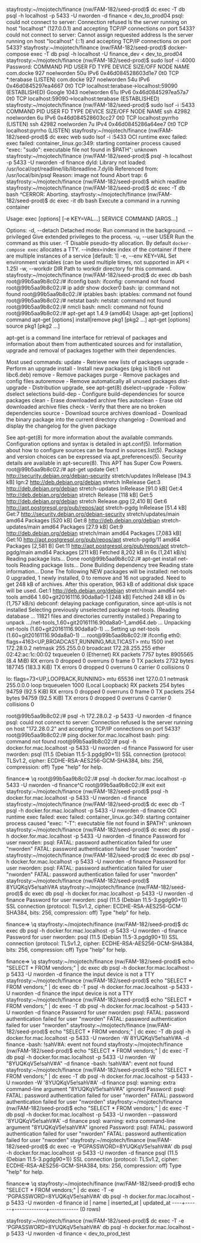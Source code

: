 stayfrosty:~/mojotech/finance (nw/FAM-182/seed-prod)$ dc exec -T db psql -h localhost -p 5433 -U nworden -d finance < dev_to_prod04
psql: could not connect to server: Connection refused
	Is the server running on host "localhost" (127.0.0.1) and accepting
	TCP/IP connections on port 5433?
could not connect to server: Cannot assign requested address
	Is the server running on host "localhost" (::1) and accepting
	TCP/IP connections on port 5433?
stayfrosty:~/mojotech/finance (nw/FAM-182/seed-prod)$ docker-compose exec -T db psql -h localhost -U  finance_dev < dev_to_prod04
stayfrosty:~/mojotech/finance (nw/FAM-182/seed-prod)$ sudo lsof -i :4000
Password:
COMMAND    PID       USER   FD   TYPE             DEVICE SIZE/OFF NODE NAME
com.docke  927 noelworden   50u  IPv6 0x46d084528603d1e7      0t0  TCP *:terabase (LISTEN)
com.docke  927 noelworden   54u  IPv6 0x46d0845297ea4667      0t0  TCP localhost:terabase->localhost:59090 (ESTABLISHED)
Google    1043 noelworden   61u  IPv6 0x46d0845297ea57a7      0t0  TCP localhost:59090->localhost:terabase (ESTABLISHED)
stayfrosty:~/mojotech/finance (nw/FAM-182/seed-prod)$ sudo lsof -i :5433
COMMAND   PID       USER   FD   TYPE             DEVICE SIZE/OFF NODE NAME
ssh     42982 noelworden    6u  IPv6 0x46d084528603cc27      0t0  TCP localhost:pyrrho (LISTEN)
ssh     42982 noelworden    7u  IPv4 0x46d0845286a64ee7      0t0  TCP localhost:pyrrho (LISTEN)
stayfrosty:~/mojotech/finance (nw/FAM-182/seed-prod)$ dc exec web sudo lsof -i :5433
OCI runtime exec failed: exec failed: container_linux.go:349: starting container process caused "exec: \"sudo\": executable file not found in $PATH": unknown
stayfrosty:~/mojotech/finance (nw/FAM-182/seed-prod)$ psql -h localhost -p 5433 -U nworden -d finance
dyld: Library not loaded: /usr/local/opt/readline/lib/libreadline.7.dylib
  Referenced from: /usr/local/bin/psql
  Reason: image not found
Abort trap: 6
stayfrosty:~/mojotech/finance (nw/FAM-182/seed-prod)$ which readline
stayfrosty:~/mojotech/finance (nw/FAM-182/seed-prod)$ dc exec -T db bash
^CERROR: Aborting.
stayfrosty:~/mojotech/finance (nw/FAM-182/seed-prod)$ dc exec -it db bash
Execute a command in a running container

Usage: exec [options] [-e KEY=VAL...] SERVICE COMMAND [ARGS...]

Options:
    -d, --detach      Detached mode: Run command in the background.
    --privileged      Give extended privileges to the process.
    -u, --user USER   Run the command as this user.
    -T                Disable pseudo-tty allocation. By default `docker-compose exec`
                      allocates a TTY.
    --index=index     index of the container if there are multiple
                      instances of a service [default: 1]
    -e, --env KEY=VAL Set environment variables (can be used multiple times,
                      not supported in API < 1.25)
    -w, --workdir DIR Path to workdir directory for this command.
stayfrosty:~/mojotech/finance (nw/FAM-182/seed-prod)$ dc exec db bash
root@99b5aa9b8c02:/# ifconfig
bash: ifconfig: command not found
root@99b5aa9b8c02:/# ip addr show docker0
bash: ip: command not found
root@99b5aa9b8c02:/# iptables
bash: iptables: command not found
root@99b5aa9b8c02:/# netstat
bash: netstat: command not found
root@99b5aa9b8c02:/# nmcli
bash: nmcli: command not found
root@99b5aa9b8c02:/# apt-get
apt 1.4.9 (amd64)
Usage: apt-get [options] command
       apt-get [options] install|remove pkg1 [pkg2 ...]
       apt-get [options] source pkg1 [pkg2 ...]

apt-get is a command line interface for retrieval of packages
and information about them from authenticated sources and
for installation, upgrade and removal of packages together
with their dependencies.

Most used commands:
  update - Retrieve new lists of packages
  upgrade - Perform an upgrade
  install - Install new packages (pkg is libc6 not libc6.deb)
  remove - Remove packages
  purge - Remove packages and config files
  autoremove - Remove automatically all unused packages
  dist-upgrade - Distribution upgrade, see apt-get(8)
  dselect-upgrade - Follow dselect selections
  build-dep - Configure build-dependencies for source packages
  clean - Erase downloaded archive files
  autoclean - Erase old downloaded archive files
  check - Verify that there are no broken dependencies
  source - Download source archives
  download - Download the binary package into the current directory
  changelog - Download and display the changelog for the given package

See apt-get(8) for more information about the available commands.
Configuration options and syntax is detailed in apt.conf(5).
Information about how to configure sources can be found in sources.list(5).
Package and version choices can be expressed via apt_preferences(5).
Security details are available in apt-secure(8).
                                        This APT has Super Cow Powers.
root@99b5aa9b8c02:/# apt-get update
Get:1 http://security.debian.org/debian-security stretch/updates InRelease [94.3 kB]
Ign:2 http://deb.debian.org/debian stretch InRelease
Get:3 http://deb.debian.org/debian stretch-updates InRelease [91.0 kB]
Get:4 http://deb.debian.org/debian stretch Release [118 kB]
Get:5 http://deb.debian.org/debian stretch Release.gpg [2,410 B]
Get:6 http://apt.postgresql.org/pub/repos/apt stretch-pgdg InRelease [51.4 kB]
Get:7 http://security.debian.org/debian-security stretch/updates/main amd64 Packages [520 kB]
Get:8 http://deb.debian.org/debian stretch-updates/main amd64 Packages [27.9 kB]
Get:9 http://deb.debian.org/debian stretch/main amd64 Packages [7,083 kB]
Get:10 http://apt.postgresql.org/pub/repos/apt stretch-pgdg/11 amd64 Packages [2,581 B]
Get:11 http://apt.postgresql.org/pub/repos/apt stretch-pgdg/main amd64 Packages [211 kB]
Fetched 8,202 kB in 6s (1,241 kB/s)
Reading package lists... Done
root@99b5aa9b8c02:/# apt-get install net-tools
Reading package lists... Done
Building dependency tree
Reading state information... Done
The following NEW packages will be installed:
  net-tools
0 upgraded, 1 newly installed, 0 to remove and 16 not upgraded.
Need to get 248 kB of archives.
After this operation, 963 kB of additional disk space will be used.
Get:1 http://deb.debian.org/debian stretch/main amd64 net-tools amd64 1.60+git20161116.90da8a0-1 [248 kB]
Fetched 248 kB in 0s (1,757 kB/s)
debconf: delaying package configuration, since apt-utils is not installed
Selecting previously unselected package net-tools.
(Reading database ... 11821 files and directories currently installed.)
Preparing to unpack .../net-tools_1.60+git20161116.90da8a0-1_amd64.deb ...
Unpacking net-tools (1.60+git20161116.90da8a0-1) ...
Setting up net-tools (1.60+git20161116.90da8a0-1) ...
root@99b5aa9b8c02:/# ifconfig
eth0: flags=4163<UP,BROADCAST,RUNNING,MULTICAST>  mtu 1500
        inet 172.28.0.2  netmask 255.255.0.0  broadcast 172.28.255.255
        ether 02:42:ac:1c:00:02  txqueuelen 0  (Ethernet)
        RX packets 7757  bytes 8905565 (8.4 MiB)
        RX errors 0  dropped 0  overruns 0  frame 0
        TX packets 2732  bytes 187745 (183.3 KiB)
        TX errors 0  dropped 0 overruns 0  carrier 0  collisions 0

lo: flags=73<UP,LOOPBACK,RUNNING>  mtu 65536
        inet 127.0.0.1  netmask 255.0.0.0
        loop  txqueuelen 1000  (Local Loopback)
        RX packets 254  bytes 94759 (92.5 KiB)
        RX errors 0  dropped 0  overruns 0  frame 0
        TX packets 254  bytes 94759 (92.5 KiB)
        TX errors 0  dropped 0 overruns 0  carrier 0  collisions 0

root@99b5aa9b8c02:/# psql -h 172.28.0.2 -p 5433 -U nworden -d finance
psql: could not connect to server: Connection refused
	Is the server running on host "172.28.0.2" and accepting
	TCP/IP connections on port 5433?
root@99b5aa9b8c02:/# ping docker.for.mac.localhost
bash: ping: command not found
root@99b5aa9b8c02:/# psql -h docker.for.mac.localhost -p 5433 -U nworden -d finance
Password for user nworden:
psql (11.5 (Debian 11.5-3.pgdg90+1))
SSL connection (protocol: TLSv1.2, cipher: ECDHE-RSA-AES256-GCM-SHA384, bits: 256, compression: off)
Type "help" for help.

finance=> \q
root@99b5aa9b8c02:/# psql -h docker.for.mac.localhost -p 5433 -U nworden -d finance^C
root@99b5aa9b8c02:/# exit
exit
stayfrosty:~/mojotech/finance (nw/FAM-182/seed-prod)$ psql -h docker.for.mac.localhost -p 5433 -U nworden -d finance
stayfrosty:~/mojotech/finance (nw/FAM-182/seed-prod)$ dc exec db -T psql -h docker.for.mac.localhost -p 5433 -U nworden -d finance
OCI runtime exec failed: exec failed: container_linux.go:349: starting container process caused "exec: \"-T\": executable file not found in $PATH": unknown
stayfrosty:~/mojotech/finance (nw/FAM-182/seed-prod)$ dc exec db psql -h docker.for.mac.localhost -p 5433 -U nworden -d finance
Password for user nworden:
psql: FATAL:  password authentication failed for user "nworden"
FATAL:  password authentication failed for user "nworden"
stayfrosty:~/mojotech/finance (nw/FAM-182/seed-prod)$ dc exec db psql -h docker.for.mac.localhost -p 5433 -U nworden -d finance
Password for user nworden:
psql: FATAL:  password authentication failed for user "nworden"
FATAL:  password authentication failed for user "nworden"
stayfrosty:~/mojotech/finance (nw/FAM-182/seed-prod)$ 8YUQKqV5e!sahV#A
stayfrosty:~/mojotech/finance (nw/FAM-182/seed-prod)$ dc exec db psql -h docker.for.mac.localhost -p 5433 -U nworden -d finance
Password for user nworden:
psql (11.5 (Debian 11.5-3.pgdg90+1))
SSL connection (protocol: TLSv1.2, cipher: ECDHE-RSA-AES256-GCM-SHA384, bits: 256, compression: off)
Type "help" for help.

finance=> \q
stayfrosty:~/mojotech/finance (nw/FAM-182/seed-prod)$ dc exec db psql -h docker.for.mac.localhost -p 5433 -U nworden -d finance
Password for user nworden:
psql (11.5 (Debian 11.5-3.pgdg90+1))
SSL connection (protocol: TLSv1.2, cipher: ECDHE-RSA-AES256-GCM-SHA384, bits: 256, compression: off)
Type "help" for help.

finance=> \q
stayfrosty:~/mojotech/finance (nw/FAM-182/seed-prod)$ echo "SELECT * FROM vendors;" | dc exec db psql -h docker.for.mac.localhost -p 5433 -U nworden -d finance
the input device is not a TTY
stayfrosty:~/mojotech/finance (nw/FAM-182/seed-prod)$ echo "SELECT * FROM vendors;" | dc exec db -T psql -h docker.for.mac.localhost -p 5433 -U nworden -d finance
the input device is not a TTY
stayfrosty:~/mojotech/finance (nw/FAM-182/seed-prod)$ echo "SELECT * FROM vendors;" | dc exec -T db psql -h docker.for.mac.localhost -p 5433 -U nworden -d finance
Password for user nworden:
psql: FATAL:  password authentication failed for user "nworden"
FATAL:  password authentication failed for user "nworden"
stayfrosty:~/mojotech/finance (nw/FAM-182/seed-prod)$ echo "SELECT * FROM vendors;" | dc exec -T db psql -h docker.for.mac.localhost -p 5433 -U nworden -W 8YUQKqV5e!sahV#A -d finance
-bash: !sahV#A: event not found
stayfrosty:~/mojotech/finance (nw/FAM-182/seed-prod)$ echo "SELECT * FROM vendors;" | dc exec -T db psql -h docker.for.mac.localhost -p 5433 -U nworden -W "8YUQKqV5e!sahV#A" -d finance
-bash: !sahV#A": event not found
stayfrosty:~/mojotech/finance (nw/FAM-182/seed-prod)$ echo "SELECT * FROM vendors;" | dc exec -T db psql -h docker.for.mac.localhost -p 5433 -U nworden -W '8YUQKqV5e!sahV#A' -d finance
psql: warning: extra command-line argument "8YUQKqV5e!sahV#A" ignored
Password:
psql: FATAL:  password authentication failed for user "nworden"
FATAL:  password authentication failed for user "nworden"
stayfrosty:~/mojotech/finance (nw/FAM-182/seed-prod)$ echo "SELECT * FROM vendors;" | dc exec -T db psql -h docker.for.mac.localhost -p 5433 -U nworden --password '8YUQKqV5e!sahV#A' -d finance
psql: warning: extra command-line argument "8YUQKqV5e!sahV#A" ignored
Password:
psql: FATAL:  password authentication failed for user "nworden"
FATAL:  password authentication failed for user "nworden"
stayfrosty:~/mojotech/finance (nw/FAM-182/seed-prod)$ dc exec -e 'PGPASSWORD=8YUQKqV5e!sahV#A' db psql -h docker.for.mac.localhost -p 5433 -U nworden -d finance
psql (11.5 (Debian 11.5-3.pgdg90+1))
SSL connection (protocol: TLSv1.2, cipher: ECDHE-RSA-AES256-GCM-SHA384, bits: 256, compression: off)
Type "help" for help.

finance=> \q
stayfrosty:~/mojotech/finance (nw/FAM-182/seed-prod)$ echo "SELECT * FROM vendors;" | dc exec -T -e 'PGPASSWORD=8YUQKqV5e!sahV#A' db psql -h docker.for.mac.localhost -p 5433 -U nworden -d finance
 id | name | inserted_at | updated_at
----+------+-------------+------------
(0 rows)

stayfrosty:~/mojotech/finance (nw/FAM-182/seed-prod)$ dc exec -T -e 'PGPASSWORD=8YUQKqV5e!sahV#A' db psql -h docker.for.mac.localhost -p 5433 -U nworden -d finance < dev_to_prod_test
